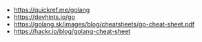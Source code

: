 - https://quickref.me/golang
- https://devhints.io/go
- https://golang.sk/images/blog/cheatsheets/go-cheat-sheet.pdf
- https://hackr.io/blog/golang-cheat-sheet
